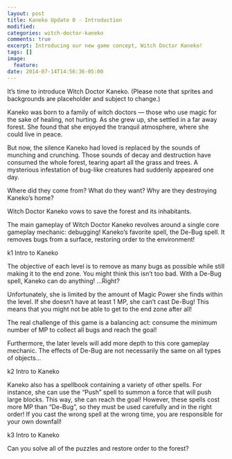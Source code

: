 ```yaml
---
layout: post
title: Kaneko Update 0 - Introduction
modified:
categories: witch-doctor-kaneko
comments: true
excerpt: Introducing our new game concept, Witch Doctor Kaneko!
tags: []
image:
  feature:
date: 2014-07-14T14:56:36-05:00
---
```


It’s time to introduce Witch Doctor Kaneko.
(Please note that sprites and backgrounds are placeholder and subject to change.)

Kaneko was born to a family of witch doctors — those who use magic for the sake of healing, not hurting. As she grew up, she settled in a far away forest. She found that she enjoyed the tranquil atmosphere, where she could live in peace.

But now, the silence Kaneko had loved is replaced by the sounds of munching and crunching. Those sounds of decay and destruction have consumed the whole forest, tearing apart all the grass and trees. A mysterious infestation of bug-like creatures had suddenly appeared one day.

Where did they come from? What do they want? Why are they destroying Kaneko’s home?

Witch Doctor Kaneko vows to save the forest and its inhabitants.

The main gameplay of Witch Doctor Kaneko revolves around a single core gameplay mechanic: debugging! Kaneko’s favorite spell, the De-Bug spell. It removes bugs from a surface, restoring order to the environment!

k1 Intro to Kaneko

The objective of each level is to remove as many bugs as possible while still making it to the end zone. You might think this isn’t too bad. With a De-Bug spell, Kaneko can do anything! …Right?

Unfortunately, she is limited by the amount of Magic Power she finds within the level. If she doesn’t have at least 1 MP, she can’t cast De-Bug! This means that you might not be able to get to the end zone after all!

The real challenge of this game is a balancing act: consume the minimum number of MP to collect all bugs and reach the goal!

Furthermore, the later levels will add more depth to this core gameplay mechanic. The effects of De-Bug are not necessarily the same on all types of objects…

k2 Intro to Kaneko

Kaneko also has a spellbook containing a variety of other spells. For instance, she can use the “Push” spell to summon a force that will push large blocks. This way, she can reach the goal! However, these spells cost more MP than “De-Bug”, so they must be used carefully and in the right order! If you cast the wrong spell at the wrong time, you are responsible for your own downfall!

k3 Intro to Kaneko

Can you solve all of the puzzles and restore order to the forest?
